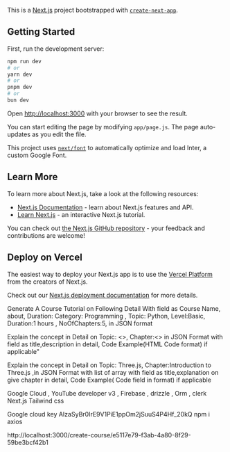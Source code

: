 This is a [Next.js](https://nextjs.org/) project bootstrapped with [`create-next-app`](https://github.com/vercel/next.js/tree/canary/packages/create-next-app).

## Getting Started

First, run the development server:

```bash
npm run dev
# or
yarn dev
# or
pnpm dev
# or
bun dev
```

Open [http://localhost:3000](http://localhost:3000) with your browser to see the result.

You can start editing the page by modifying `app/page.js`. The page auto-updates as you edit the file.

This project uses [`next/font`](https://nextjs.org/docs/basic-features/font-optimization) to automatically optimize and load Inter, a custom Google Font.

## Learn More

To learn more about Next.js, take a look at the following resources:

- [Next.js Documentation](https://nextjs.org/docs) - learn about Next.js features and API.
- [Learn Next.js](https://nextjs.org/learn) - an interactive Next.js tutorial.

You can check out [the Next.js GitHub repository](https://github.com/vercel/next.js/) - your feedback and contributions are welcome!

## Deploy on Vercel

The easiest way to deploy your Next.js app is to use the [Vercel Platform](https://vercel.com/new?utm_medium=default-template&filter=next.js&utm_source=create-next-app&utm_campaign=create-next-app-readme) from the creators of Next.js.

Check out our [Next.js deployment documentation](https://nextjs.org/docs/deployment) for more details.


<!-- Zenaris  -->

Generate A Course Tutorial on Following Detail With field as Course Name, about, Duration: Category: Programming , Topic: Python, Level:Basic, Duration:1 hours , NoOfChapters:5, in JSON format

Explain the concept in Detail on Topic: <>, Chapter:<> in JSON Format with field as title,description in detail, Code Example(HTML Code format) if applicable"

Explain the concept in Detail on Topic: Three.js, Chapter:Introduction to Three.js ,in JSON Format  with list of array with field as title,explanation on give chapter in detail, Code Example( Code 
field  in <precode > format) if applicable


Google Cloud , YouTube developer v3 , Firebase , drizzle , Orm , clerk Next.js Tailwind css 

Google cloud key AIzaSyBr0IrE9V1PiE1ppOm2jSuuS4P4Hf_20kQ
npm i axios

http://localhost:3000/create-course/e5117e79-f3ab-4a80-8f29-59be3bcf42b1


